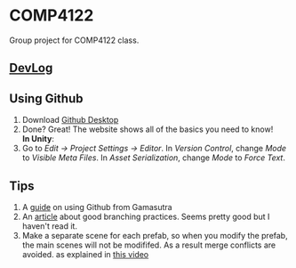 # COMP4122
Group project for COMP4122 class.

## [DevLog](DevLog.md)
## Using Github
1. Download [Github Desktop](https://desktop.github.com/)
2. Done? Great! The website shows all of the basics you need to know!    
**In Unity**:
1. Go to *Edit -> Project Settings -> Editor*. In *Version Control*, change *Mode* to *Visible Meta Files*. In *Asset Serialization*, change *Mode* to *Force Text*.

## Tips
1. A [guide](http://www.gamasutra.com/blogs/AlistairDoulin/20150304/237814/Git_for_Unity_Developers.php) on using Github from Gamasutra
2. An [article](http://nvie.com/posts/a-successful-git-branching-model/) about good branching practices. Seems pretty good but I haven't read it.
2. Make a separate scene for each prefab, so when you modify the prefab, the main scenes will not be modififed. As a result merge conflicts are avoided. as explained in [this video](https://www.youtube.com/watch?v=zSo2pAYdQQQ)

